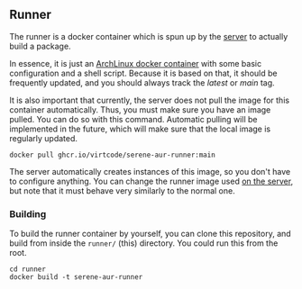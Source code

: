 ## Runner
The runner is a docker container which is spun up by the [server](../server/README.md) to actually build a package. 

In essence, it is just an [ArchLinux docker container](https://hub.docker.com/_/archlinux/) with some basic configuration and a shell script. Because it is based on that, it should be frequently updated, and you should always track the *latest* or *main* tag.

It is also important that currently, the server does not pull the image for this container automatically. Thus, you must make sure you have an image pulled. You can do so with this command. Automatic pulling will be implemented in the future, which will make sure that the local image is regularly updated.
```shell
docker pull ghcr.io/virtcode/serene-aur-runner:main
```

The server automatically creates instances of this image, so you don't have to configure anything. You can change the runner image used [on the server](#configuration), but note that it must behave very similarly to the normal one.

### Building
To build the runner container by yourself, you can clone this repository, and build from inside the `runner/` (this) directory. You could run this from the root.
```shell
cd runner
docker build -t serene-aur-runner
```